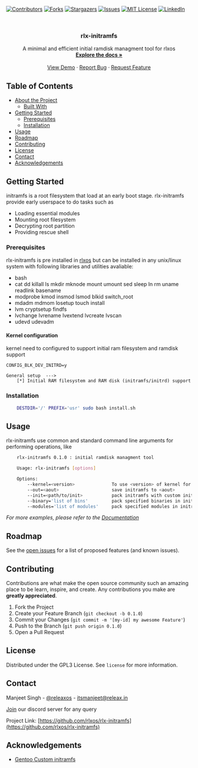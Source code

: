 <!--
*** Thanks for checking out this README Template. If you have a suggestion that would
*** make this better, please fork the repo and create a pull request or simply open
*** an issue with the tag "enhancement".
*** Thanks again! Now go create something AMAZING! :D
-->





<!-- PROJECT SHIELDS -->
<!--
*** I'm using markdown "reference style" links for readability.
*** Reference links are enclosed in brackets [ ] instead of parentheses ( ).
*** See the bottom of this document for the declaration of the reference variables
*** for contributors-url, forks-url, etc. This is an optional, concise syntax you may use.
*** https://www.markdownguide.org/basic-syntax/#reference-style-links
-->
[![Contributors][contributors-shield]][contributors-url]
[![Forks][forks-shield]][forks-url]
[![Stargazers][stars-shield]][stars-url]
[![Issues][issues-shield]][issues-url]
[![MIT License][license-shield]][license-url]
[![LinkedIn][linkedin-shield]][linkedin-url]



<!-- PROJECT LOGO -->
<br />
<p align="center">
  <!--a href="https://github.com/rlxos/rlx-initramfs.git">
    <img src="images/logo.png" alt="Logo" width="80" height="80">
  </a-->

  <h3 align="center">rlx-initramfs</h3>

  <p align="center">
    A minimal and efficient initial ramdisk managment tool for rlxos
    <br />
    <a href="https://github.com/rlxos/rlx-initramfs"><strong>Explore the docs »</strong></a>
    <br />
    <br />
    <a href="https://github.com/rlxos/rlx-initramfs">View Demo</a>
    ·
    <a href="https://github.com/rlxos/rlx-initramfs/issues">Report Bug</a>
    ·
    <a href="https://github.com/rlxos/rlx-initramfs/issues">Request Feature</a>
  </p>
</p>



<!-- TABLE OF CONTENTS -->
## Table of Contents

* [About the Project](#about-the-project)
  * [Built With](#built-with)
* [Getting Started](#getting-started)
  * [Prerequisites](#prerequisites)
  * [Installation](#installation)
* [Usage](#usage)
* [Roadmap](#roadmap)
* [Contributing](#contributing)
* [License](#license)
* [Contact](#contact)
* [Acknowledgements](#acknowledgements)



<!-- GETTING STARTED -->
## Getting Started
initramfs is a root filesystem that load at an early boot stage. rlx-initramfs provide early userspace to do tasks such as 
* Loading essential modules
* Mounting root filesystem
* Decrypting root partition
* Providing rescue shell

### Prerequisites

rlx-initramfs is pre installed in [rlxos](https://releax.in/) but can be installed in any unix/linux system with following libraries and utilities avaliable:
* bash
* cat dd killall ls mkdir mknode mount umount sed sleep ln rm uname readlink basename
* modprobe kmod insmod lsmod blkid switch_root
* mdadm mdmom losetup touch install
* lvm cryptsetup findfs
* lvchange lvrename lvextend lvcreate lvscan
* udevd udevadm


#### Kernel configuration
kernel need to configured to support initial ram filesystem and ramdisk support

```
CONFIG_BLK_DEV_INITRD=y
```

```
General setup  --->
    [*] Initial RAM filesystem and RAM disk (initramfs/initrd) support
```

### Installation
``` bash
    DESTDIR='/' PREFIX='usr' sudo bash install.sh
```

<!-- USAGE EXAMPLES -->
## Usage
rlx-initramfs use common and standard command line arguments for performing operations, like

```bash
    rlx-initramfs 0.1.0 : initial ramdisk managment tool

    Usage: rlx-initramfs [options]

    Options:
        --kernel=<version>              To use <version> of kernel for modules
        --out=<aout>                    save initramfs to <aout>
        --init=<path/to/init>           pack initramfs with custom init
        --binary='list of bins'         pack specified binaries in initramfs
        --modules='list of modules'     pack specified modules in initramfs
```

_For more examples, please refer to the [Documentation](https://github.com/rlxos/rlx-initramfs/docs/rlx-initramfs.html)_



<!-- ROADMAP -->
## Roadmap

See the [open issues](https://github.com/rlxos/rlx-initramfs/issues) for a list of proposed features (and known issues).



<!-- CONTRIBUTING -->
## Contributing

Contributions are what make the open source community such an amazing place to be learn, inspire, and create. Any contributions you make are **greatly appreciated**.

1. Fork the Project
2. Create your Feature Branch (`git checkout -b 0.1.0`)
3. Commit your Changes (`git commit -m '[my-id] my awesome Feature'`)
4. Push to the Branch (`git push origin 0.1.0`)
5. Open a Pull Request



<!-- LICENSE -->
## License

Distributed under the GPL3 License. See `license` for more information.



<!-- CONTACT -->
## Contact
Manjeet Singh - [@releaxos](https://twitter.com/releaxos) - itsmanjeet@releax.in

[Join](https://discord.gg/TXTxDTYcdg) our discord server for any query


Project Link: [https://github.com/rlxos/rlx-initramfs](https://github.com/rlxos/rlx-initramfs)



<!-- ACKNOWLEDGEMENTS -->
## Acknowledgements
* [Gentoo Custom initramfs](https://wiki.gentoo.org/wiki/Custom_Initramfs)





<!-- MARKDOWN LINKS & IMAGES -->
<!-- https://www.markdownguide.org/basic-syntax/#reference-style-links -->
[contributors-shield]: https://img.shields.io/github/contributors/rlxos/rlx-initramfs.svg?style=flat-square
[contributors-url]: https://github.com/rlxos/rlx-initramfs/graphs/contributors
[forks-shield]: https://img.shields.io/github/forks/rlxos/rlx-initramfs.svg?style=flat-square
[forks-url]: https://github.com/rlxos/rlx-initramfs/network/members
[stars-shield]: https://img.shields.io/github/stars/rlxos/rlx-initramfs.svg?style=flat-square
[stars-url]: https://github.com/rlxos/rlx-initramfs/stargazers
[issues-shield]: https://img.shields.io/github/issues/rlxos/rlx-initramfs.svg?style=flat-square
[issues-url]: https://github.com/rlxos/rlx-initramfs/issues
[license-shield]: https://img.shields.io/github/license/rlxos/rlx-initramfs.svg?style=flat-square
[license-url]: https://github.com/rlxos/rlx-initramfs/blob/master/license
[linkedin-shield]: https://img.shields.io/badge/-LinkedIn-black.svg?style=flat-square&logo=linkedin&colorB=555
[linkedin-url]: https://linkedin.com/in/releax